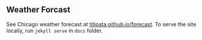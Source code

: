 ## Weather Forcast

See Chicago weather forecast at [titipata.github.io/forecast](https://titipata.github.io/forecast/).
To serve the site locally, run `jekyll serve` in `docs` folder.
